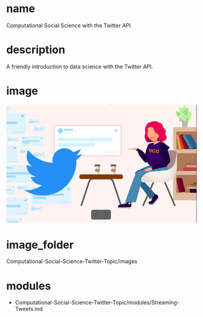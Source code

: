 # name
Computational Social Science with the Twitter API

# description
A friendly introduction to data science with the Twitter API. 

# image
<img src="images/TwitterTopicPic.png"/>
    

# image_folder
Computational-Social-Science-Twitter-Topic/images    
# modules
* Computational-Social-Science-Twitter-Topic/modules/Streaming-Tweets.md
